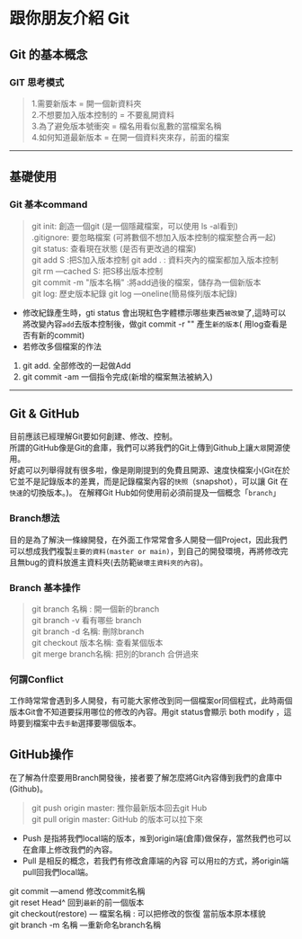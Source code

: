 # 跟你朋友介紹 Git
 ## Git 的基本概念
 ### GIT 思考模式 
>1.需要新版本 = 開一個新資料夾 <br>
>2.不想要加入版本控制的 = 不要亂開資料 <br>
>3.為了避免版本號衝突 = 檔名用看似亂數的當檔案名稱<br>
>4.如何知道最新版本 = 在開一個資料夾來存，前面的檔案<br>
---
 ## 基礎使用
 ### Git 基本command 
>git init: 創造一個git (是一個隱藏檔案，可以使用 ls -al看到)<br>
.gitignore: 要忽略檔案 (可將數個不想加入版本控制的檔案整合再一起)<br>
git status: 查看現在狀態 (是否有更改過的檔案)<br>
git add S :把S加入版本控制 git add . : 資料夾內的檔案都加入版本控制<br>
git rm —cached S: 把S移出版本控制<br>
git commit -m "版本名稱" :將add過後的檔案，儲存為一個新版本<br>
git log: 歷史版本紀錄 git log —oneline(簡易條列版本紀錄)<br>
* 修改紀錄產生時，gti status 會出現紅色字體標示哪些東西`被改變`了,這時可以將改變內容`add`去版本控制後，做git commit -r "" 產生`新的版本`( 用log查看是否有新的commit)
* 若修改多個檔案的作法
1. git add. 全部修改的一起做Add
2. git commit -am 一個指令完成(新增的檔案無法被納入)
---
## Git & GitHub   
目前應該已經理解Git要如何創建、修改、控制。<br>
所謂的GitHub像是Git的倉庫，我們可以將我們的Git上傳到Github上讓`大眾`開源使用。<br>
好處可以列舉得就有很多啦，像是剛剛提到的免費且開源、速度快檔案小(Git在於它並不是記錄版本的差異，而是記錄檔案內容的`快照`（snapshot），可以讓 Git 在`快速`的切換版本。)。
在解釋Git Hub如何使用前必須前提及一個概念「`branch`」
### Branch想法
目的是為了解決一條線開發，在外面工作常常會多人開發一個Project，因此我們可以想成我們複製`主要的資料(master or main)`，到自己的開發環境，再將修改完且無bug的資料放進主資料夾(去防範`破壞主資料夾的內容`)。
### Branch 基本操作
>git branch 名稱 : 開一個新的branch<br>
git branch -v 看有哪些 branch<br>
git branch -d 名稱: 刪除branch<br>
git checkout 版本名稱: 查看某個版本 <br>
git merge branch名稱: 把別的branch 合併過來<br>
### 何謂Conflict
工作時常常會遇到多人開發，有可能大家修改到同一個檔案or同個程式，此時兩個版本Git會不知道要採用哪位的修改的內容。用git status會顯示 both modify ，這時要到檔案中去`手動`選擇要哪個版本。
## GitHub操作
在了解為什麼要用Branch開發後，接者要了解怎麼將Git內容傳到我們的倉庫中(Github)。
>git push origin master: 推你最新版本回去git Hub<br>
git pull origin master: GitHub 的版本可以拉下來<br>
* Push 是指將我們local端的版本，`推`到origin端(倉庫)做保存，當然我們也可以在倉庫上修改我們的內容。
* Pull 是相反的概念，若我們有修改倉庫端的內容 可以用`拉`的方式，將origin端pull回我們local端。<br>

git commit —amend 修改commit名稱<br>
git reset Head^ 回到`最新`的前一個版本<br>
git checkout(restore) — 檔案名稱 : 可以把修改的恢復 當前版本原本樣貌<br>
git branch -m 名稱 —重新命名branch名稱<br>

